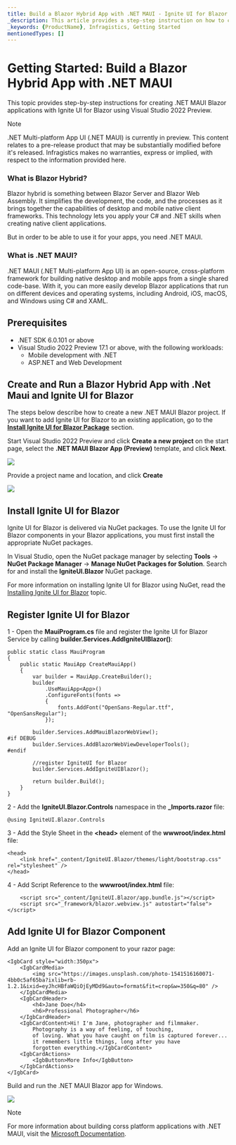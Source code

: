 ```yaml
---
title: Build a Blazor Hybrid App with .NET MAUI - Ignite UI for Blazor
_description: This article provides a step-step instruction on how to create a blazor hybrid app with .Net Maui using Ignite UI for Blazor. Try it Now!
_keywords: {ProductName}, Infragistics, Getting Started
mentionedTypes: []
---
```

# Getting Started: Build a Blazor Hybrid App with .NET MAUI

This topic provides step-by-step instructions for creating .NET MAUI Blazor applications with Ignite UI for Blazor using Visual Studio 2022 Preview.

> [!NOTE]
> .NET Multi-platform App UI (.NET MAUI) is currently in preview. This content relates to a pre-release product that may be substantially modified before it's released. Infragistics makes no warranties, express or implied, with respect to the information provided here.

### What is Blazor Hybrid?

Blazor hybrid is something between Blazor Server and Blazor Web Assembly. It simplifies the development, the code, and the processes as it brings together the capabilities of desktop and mobile native client frameworks. This technology lets you apply your C# and .NET skills when creating native client applications.

But in order to be able to use it for your apps, you need .NET MAUI.

### What is .NET MAUI?

.NET MAUI (.NET Multi-platform App UI) is an open-source, cross-platform framework for building native desktop and mobile apps from a single shared code-base. With it, you can more easily develop Blazor applications that run on different devices and operating systems, including Android, iOS, macOS, and Windows using C# and XAML.


## Prerequisites

* .NET SDK 6.0.101 or above
* Visual Studio 2022 Preview 17.1 or above, with the following workloads:
    - Mobile development with .NET
    - ASP.NET and Web Development

## Create and Run a Blazor Hybrid App with .Net Maui and Ignite UI for Blazor

The steps below describe how to create a new .NET MAUI Blazor project. If you want to add Ignite UI for Blazor to an existing application, go to the [**Install Ignite UI for Blazor Package**](#install-ignite-ui-for-blazor) section.

Start Visual Studio 2022 Preview and click **Create a new project** on the start page, select the **.NET MAUI Blazor App (Preview)** template, and click **Next**.

<img src="../images/general/new-blazor-project-maui.jpg" />

Provide a project name and location, and click **Create**

<img src="../images/general/new-blazor-project-configure-maui.jpg" />

## Install Ignite UI for Blazor

Ignite UI for Blazor is delivered via NuGet packages. To use the Ignite UI for Blazor components in your Blazor applications, you must first install the appropriate NuGet packages.

In Visual Studio, open the NuGet package manager by selecting **Tools** → **NuGet Package Manager** → **Manage NuGet Packages for Solution**. Search for and install the **IgniteUI.Blazor** NuGet package.

For more information on installing Ignite UI for Blazor using NuGet, read the [Installing Ignite UI for Blazor](general-installing-blazor.md) topic.

## Register Ignite UI for Blazor

1 - Open the **MauiProgram.cs** file and register the Ignite UI for Blazor Service by calling **builder.Services.AddIgniteUIBlazor()**:

```
public static class MauiProgram
{
	public static MauiApp CreateMauiApp()
	{
		var builder = MauiApp.CreateBuilder();
		builder
			.UseMauiApp<App>()
			.ConfigureFonts(fonts =>
			{
				fonts.AddFont("OpenSans-Regular.ttf", "OpenSansRegular");
			});

		builder.Services.AddMauiBlazorWebView();
#if DEBUG
		builder.Services.AddBlazorWebViewDeveloperTools();
#endif

        //register IgniteUI for Blazor
		builder.Services.AddIgniteUIBlazor();

		return builder.Build();
	}
}
```

2 - Add the **IgniteUI.Blazor.Controls** namespace in the **_Imports.razor** file:

```razor
@using IgniteUI.Blazor.Controls
```

3 - Add the Style Sheet in the **<head\>** element of the **wwwroot/index.html** file:

```razor
<head>
    <link href="_content/IgniteUI.Blazor/themes/light/bootstrap.css" rel="stylesheet" />
</head>
```

4 - Add Script Reference to the **wwwroot/index.html** file:

```razor
	<script src="_content/IgniteUI.Blazor/app.bundle.js"></script>
	<script src="_framework/blazor.webview.js" autostart="false"></script>
```

## Add Ignite UI for Blazor Component

Add an Ignite UI for Blazor component to your razor page:

```razor
<IgbCard style="width:350px">
    <IgbCardMedia>
        <img src="https://images.unsplash.com/photo-1541516160071-4bb0c5af65ba?ixlib=rb-1.2.1&ixid=eyJhcHBfaWQiOjEyMDd9&auto=format&fit=crop&w=350&q=80" />
    </IgbCardMedia>
    <IgbCardHeader>
        <h4>Jane Doe</h4>
        <h6>Professional Photographer</h6>
    </IgbCardHeader>
    <IgbCardContent>Hi! I'm Jane, photographer and filmmaker.
        Photography is a way of feeling, of touching,
        of loving. What you have caught on film is captured forever...
        it remembers little things, long after you have
        forgotten everything.</IgbCardContent>
    <IgbCardActions>
        <IgbButton>More Info</IgbButton>
    </IgbCardActions>
</IgbCard>
```

Build and run the .NET MAUI Blazor app for Windows.

<img src="../images/general/getting-started-blazor-card-windows.jpg" />

> [!NOTE]
> For more information about building corss platform applications with .NET MAUI, visit the [Microsoft Documentation](https://docs.microsoft.com/en-us/dotnet/maui/get-started/first-app?pivots=devices-android).